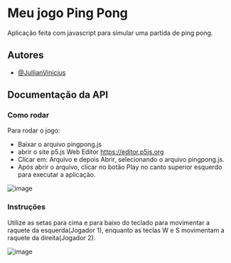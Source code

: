
# Meu jogo Ping Pong

Aplicação feita com javascript para simular uma partida de ping pong.


## Autores

- [@JullianVinicius](https://github.com/JullianVinicius)


## Documentação da API

### Como rodar

Para rodar o jogo:
- Baixar o arquivo pingpong.js
- abrir o site p5.js Web Editor https://editor.p5js.org
- Clicar em: Arquivo e depois Abrir, selecionando o arquivo pingpong.js.
- Após abrir o arquivo, clicar no botão Play no canto superior esquerdo para executar a aplicação.

![image](https://user-images.githubusercontent.com/117870158/212142488-74ac3b20-06de-458b-aaac-a34fb328a84b.png)

### Instruções

Utilize as setas para cima e para baixo do teclado para movimentar a raquete da esquerda(Jogador 1), enquanto as teclas W e S movimentam a raquete da direita(Jogador 2).


![image](https://user-images.githubusercontent.com/117870158/212140812-20c8521a-02a7-40eb-a3b6-e2fcf13f7835.png)